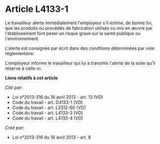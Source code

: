 # Article L4133-1

Le travailleur alerte immédiatement l'employeur s'il estime, de bonne foi, que les produits ou procédés de fabrication
utilisés ou mis en œuvre par l'établissement font peser un risque grave sur la santé publique ou l'environnement.

L'alerte est consignée par écrit dans des conditions déterminées par voie réglementaire.

L'employeur informe le travailleur qui lui a transmis l'alerte de la suite qu'il réserve à celle-ci.

**Liens relatifs à cet article**

_Cité par_:

  - Loi n°2013-316 du 16 avril 2013 - art. 13 (VD)
  - Code du travail - art. D4133-1 (VD)
  - Code du travail - art. L2312-60 (VD)
  - Code du travail - art. L4133-3 (VD)
  - Code du travail - art. L4133-4 (VD)

_Créé par_:

  - Loi n°2013-316 du 16 avril 2013 - art. 8
